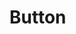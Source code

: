 # Button

<!-- base -->
<!-- disabled -->
<!-- dashed -->
<!-- circle -->
<!-- size -->
<!-- icon -->
